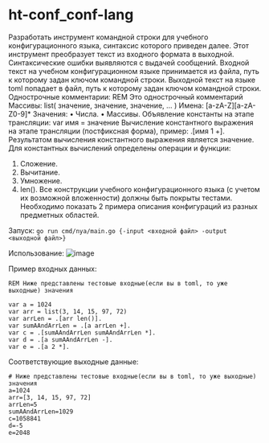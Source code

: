 # ht-conf_conf-lang
Разработать инструмент командной строки для учебного конфигурационного
языка, синтаксис которого приведен далее. Этот инструмент преобразует текст из
входного формата в выходной. Синтаксические ошибки выявляются с выдачей
сообщений.
Входной текст на учебном конфигурационном языке принимается из
файла, путь к которому задан ключом командной строки. Выходной текст на
языке toml попадает в файл, путь к которому задан ключом командной строки.
Однострочные комментарии:
REM Это однострочный комментарий
Массивы:
list( значение, значение, значение, ... )
Имена:
[a-zA-Z][a-zA-Z0-9]*
Значения:
• Числа.
• Массивы.
Объявление константы на этапе трансляции:
var имя = значение
Вычисление константного выражения на этапе трансляции (постфиксная
форма), пример:
.[имя 1 +].
Результатом вычисления константного выражения является значение.
Для константных вычислений определены операции и функции:
1. Сложение.
2. Вычитание.
3. Умножение.
4. len().
Все конструкции учебного конфигурационного языка (с учетом их
возможной вложенности) должны быть покрыты тестами. Необходимо показать 2
примера описания конфигураций из разных предметных областей.

Запуск: `go run cmd/nya/main.go {-input <входной файл> -output <выходной файл>}`

Использование:
![image](https://github.com/user-attachments/assets/bf87e444-2f7e-4c70-a54f-5de444e82274)

Пример входных данных:
```
REM Ниже представлены тестовые входные(если вы в toml, то уже выходные) значения

var a = 1024
var arr = list(3, 14, 15, 97, 72)
var arrLen = .[arr len()].
var sumAAndArrLen = .[a arrLen +].
var c = .[sumAAndArrLen sumAAndArrLen *].
var d = .[a sumAAndArrLen -].
var e = .[a 2 *].
```

Соответствующие выходные данные:
```
# Ниже представлены тестовые входные(если вы в toml, то уже выходные) значения
a=1024
arr=[3, 14, 15, 97, 72]
arrLen=5
sumAAndArrLen=1029
c=1058841
d=-5
e=2048
```
